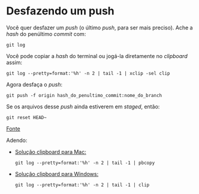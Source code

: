 # Desfazendo um push

Você quer desfazer um *push* (o último *push*, para ser mais preciso). Ache a *hash* do penúltimo *commit* com:

```shell
git log
```

Você pode copiar a *hash* do terminal ou jogá-la diretamente no *clipboard* assim:

```shell
git log --pretty=format:'%h' -n 2 | tail -1 | xclip -sel clip
```

Agora desfaça o *push*:

```shell
git push -f origin hash_do_penultimo_commit:nome_do_branch
```

Se os arquivos desse *push* ainda estiverem em *staged*, então:

```shell
git reset HEAD~
```

[Fonte](https://stackoverflow.com/a/1270608/5974372)

Adendo:

- [Solução clipboard para Mac:](https://coderwall.com/p/gqtdla/git-copy-last-commit-hash-to-clipboard)
    ```shell
    git log --pretty=format:'%h' -n 2 | tail -1 | pbcopy
    ```

- [Solução clipboard para Windows:](https://superuser.com/a/472601)
    ```shell
    git log --pretty=format:'%h' -n 2 | tail -1 | clip
    ```
